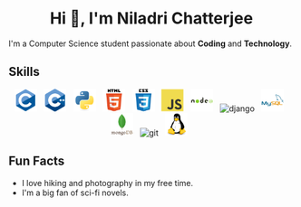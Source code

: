 
<h1 align="center">Hi 👋, I'm Niladri Chatterjee</h1>



I'm a Computer Science student passionate about **Coding** and **Technology**.

## Skills

<p align="center">
    <img src="https://raw.githubusercontent.com/devicons/devicon/master/icons/c/c-original.svg" alt="c" width="40" height="40"/>&nbsp;&nbsp;
    <img src="https://raw.githubusercontent.com/devicons/devicon/master/icons/cplusplus/cplusplus-original.svg" alt="cplusplus" width="40" height="40"/>&nbsp;&nbsp;
    <img src="https://raw.githubusercontent.com/devicons/devicon/master/icons/python/python-original.svg" alt="python" width="40" height="40"/>&nbsp;&nbsp;
    <img src="https://raw.githubusercontent.com/devicons/devicon/master/icons/html5/html5-original-wordmark.svg" alt="html5" width="40" height="40"/>&nbsp;&nbsp;
    <img src="https://raw.githubusercontent.com/devicons/devicon/master/icons/css3/css3-original-wordmark.svg" alt="css3" width="40" height="40"/>&nbsp;&nbsp;
    <img src="https://raw.githubusercontent.com/devicons/devicon/master/icons/javascript/javascript-original.svg" alt="javascript" width="40" height="40"/>&nbsp;&nbsp;
    <img src="https://raw.githubusercontent.com/devicons/devicon/master/icons/nodejs/nodejs-original-wordmark.svg" alt="nodejs" width="40" height="40"/>&nbsp;&nbsp;
    <img src="https://cdn.worldvectorlogo.com/logos/django.svg" alt="django" width="40" height="40"/>&nbsp;&nbsp;
    <img src="https://raw.githubusercontent.com/devicons/devicon/master/icons/mysql/mysql-original-wordmark.svg" alt="mysql" width="40" height="40"/>&nbsp;&nbsp;
    <img src="https://raw.githubusercontent.com/devicons/devicon/master/icons/mongodb/mongodb-original-wordmark.svg" alt="mongodb" width="40" height="40"/>&nbsp;&nbsp;
    <img src="https://www.vectorlogo.zone/logos/git-scm/git-scm-icon.svg" alt="git" width="40" height="40"/>&nbsp;&nbsp;
    <img src="https://raw.githubusercontent.com/devicons/devicon/master/icons/linux/linux-original.svg" alt="linux" width="40" height="40"/>&nbsp;&nbsp;
</p>


## Fun Facts

- I love hiking and photography in my free time.
- I'm a big fan of sci-fi novels.
